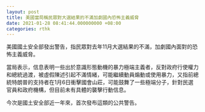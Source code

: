 ```yaml
---
layout: post
title: 美國當局稱民眾對大選結果的不滿加劇國內恐怖主義威脅
date: 2021-01-28 08:41:44.000000000 +08:00
categories: rthk
---
```


美國國土安全部發出警告，指民眾對去年11月大選結果的不滿，加劇國內面對的恐怖主義威脅。

當局表示，信息表明一些出於意識形態動機的暴力極端主義者，反對政府行使權力和總統過渡，被虛假陳述引起不滿情緒，可能繼續動員煽動或使用暴力，又指前總統特朗普的支持者在1月6日衝擊國會山莊，可能鼓舞了一些極端分子，針對民選官員和政府機構，但目前未有具體的襲擊行動信息。

今次是國土安全部近一年來，首次發布這類的公共警告。
